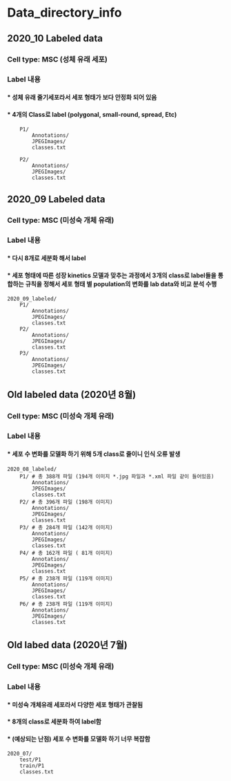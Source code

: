﻿# Data_directory_info


## 2020_10 Labeled data 
### Cell type: MSC (성체 유래 세포)
### Label 내용
#### * 성체 유래 줄기세포라서 세포 형태가 보다 안정화 되어 있음
#### * 4개의 Class로 label (polygonal, small-round, spread, Etc)

        P1/ 
            Annotations/ 
            JPEGImages/ 
            classes.txt 

        P2/ 
            Annotations/ 
            JPEGImages/ 
            classes.txt 


## 2020_09 Labeled data
### Cell type: MSC (미성숙 개체 유래)
### Label 내용
#### * 다시 8개로 세분화 해서 label 
#### * 세포 형태에 따른 성장 kinetics 모델과 맞추는 과정에서 3개의 class로 label들을 통합하는 규칙을 정해서 세포 형태 별 population의 변화를 lab data와 비교 분석 수행

    2020_09_labeled/ 
        P1/ 
            Annotations/ 
            JPEGImages/ 
            classes.txt 
        P2/ 
            Annotations/ 
            JPEGImages/ 
            classes.txt 
        P3/ 
            Annotations/ 
            JPEGImages/ 
            classes.txt 




## Old labeled data (2020년 8월)
### Cell type: MSC (미성숙 개체 유래)
### Label 내용
#### * 세포 수 변화를 모델화 하기 위해 5개 class로 줄이니 인식 오류 발생

    2020_08_labeled/ 
        P1/ # 총 388개 파일 (194개 이미지 *.jpg 파일과 *.xml 파일 같이 들어있음)
            Annotations/
            JPEGImages/
            classes.txt
        P2/ # 총 396개 파일 (198개 이미지)
            Annotations/
            JPEGImages/
            classes.txt
        P3/ # 총 284개 파일 (142개 이미지)
            Annotations/
            JPEGImages/
            classes.txt
        P4/ # 총 162개 파일 ( 81개 이미지)
            Annotations/
            JPEGImages/
            classes.txt
        P5/ # 총 238개 파일 (119개 이미지)
            Annotations/
            JPEGImages/
            classes.txt
        P6/ # 총 238개 파일 (119개 이미지)
            Annotations/
            JPEGImages/
            classes.txt
   


## Old labed data (2020년 7월)
### Cell type: MSC (미성숙 개체 유래)
### Label 내용
#### * 미성숙 개체유래 세포라서 다양한 세포 형태가 관찰됨
#### * 8개의 class로 세분화 하여 label함
#### * (예상되는 난점) 세포 수 변화를 모델화 하기 너무 복잡함

    2020_07/ 
        test/P1
        train/P1
        classes.txt
